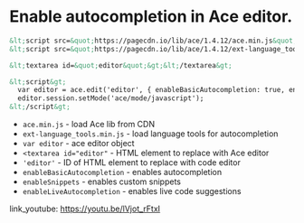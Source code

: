 # Enable autocompletion in Ace editor.

```html
&lt;script src=&quot;https://pagecdn.io/lib/ace/1.4.12/ace.min.js&quot;&gt;&lt;/script&gt;
&lt;script src=&quot;https://pagecdn.io/lib/ace/1.4.12/ext-language_tools.min.js&quot;&gt;&lt;/script&gt;

&lt;textarea id=&quot;editor&quot;&gt;&lt;/textarea&gt;

&lt;script&gt;
  var editor = ace.edit('editor', { enableBasicAutocompletion: true, enableSnippets: true, enableLiveAutocompletion: true });
  editor.session.setMode('ace/mode/javascript');
&lt;/script&gt;
```

- `ace.min.js` - load Ace lib from CDN
- `ext-language_tools.min.js` - load language tools for autocompletion
- `var editor` - ace editor object
- `<textarea id="editor"` - HTML element to replace with Ace editor
- `'editor'` - ID of HTML element to replace with code editor
- `enableBasicAutocompletion` - enables autocompletion
- `enableSnippets` - enables custom snippets
- `enableLiveAutocompletion` - enables live code suggestions


link_youtube: https://youtu.be/lVjot_rFtxI
